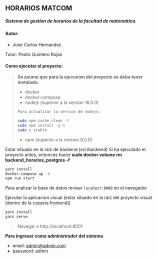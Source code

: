 ## HORARIOS MATCOM

##### Sistema de gestion de horarios de la facultad de matemática.

#### Autor:

- Jose Carlos Hernandez

Tutor: Pedro Quintero Rojas

#### Como ejecutar el proyecto:

>**Se asume que para la ejecucion del proyecto se deba tener instalado:**
>- docker
>- docker-compose
>- nodejs (superior a la version 16.0.0)
>  ```bash
>  Para actualizar la version de nodejs:
>  
>  sudo npm cache clean -f
>  sudo npm install -g n 
>  sudo n stable
>   ```
>- npm (superior a la version 8.0.0)

Estar situado en la raiz de backend (src/backend)
Si ha ejecutado el proyecto antes, entonces hacer **sudo docker volume rm backend_horarios_postgres -f**

```bash
yarn install
docker-compose up -d
npm run start
```

Para analizar la base de datos revisar `locahost:8080` en el navegador

Ejecutar la aplicacion visual (estar situado en la raiz del proyecto visual [dentro de la carpeta frontend])

```bash
yarn install
yarn serve
```

> Navegar a http://localhost:8001


**Para ingresar como administrador del sistema**

- email: admin@admin.com
- password: admin
